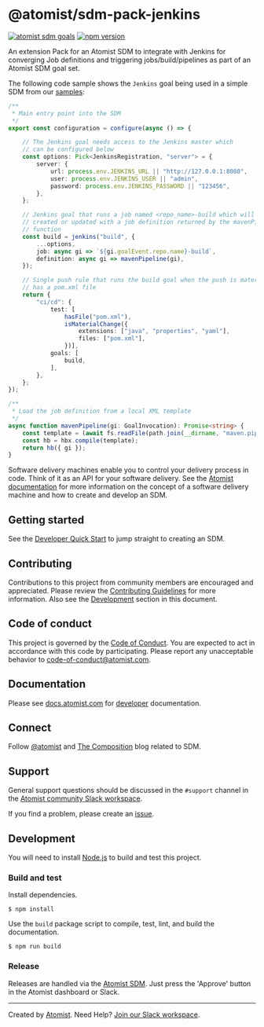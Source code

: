 # @atomist/sdm-pack-jenkins

[![atomist sdm goals](https://badge.atomist.com/T29E48P34/atomist/sdm-pack-jenkins/2d680bec-366f-4818-a427-cc8b62280097)](https://app.atomist.com/workspace/T29E48P34)
[![npm version](https://img.shields.io/npm/v/@atomist/sdm-pack-jenkins.svg)](https://www.npmjs.com/package/@atomist/sdm-pack-jenkins)

An extension Pack for an Atomist SDM to integrate with Jenkins for 
converging Job definitions and triggering jobs/build/pipelines as part
of an Atomist SDM goal set.

The following code sample shows the `Jenkins` goal being used in a simple 
SDM from our [samples](https://github.com/atomist/samples/blob/master/lib/sdm/jenkinsJob.ts):

<!-- atomist:code-snippet:start=lib/sdm/jenkinsJob.ts#sdm -->
```typescript
/**
 * Main entry point into the SDM
 */
export const configuration = configure(async () => {

    // The Jenkins goal needs access to the Jenkins master which
    // can be configured below
    const options: Pick<JenkinsRegistration, "server"> = {
        server: {
            url: process.env.JENKINS_URL || "http://127.0.0.1:8080",
            user: process.env.JENKINS_USER || "admin",
            password: process.env.JENKINS_PASSWORD || "123456",
        },
    };

    // Jenkins goal that runs a job named <repo_name>-build which will be
    // created or updated with a job definition returned by the mavenPipeline
    // function
    const build = jenkins("build", {
        ...options,
        job: async gi => `${gi.goalEvent.repo.name}-build`,
        definition: async gi => mavenPipeline(gi),
    });

    // Single push rule that runs the build goal when the push is material and the project
    // has a pom.xml file
    return {
        "ci/cd": {
            test: [
                hasFile("pom.xml"),
                isMaterialChange({
                    extensions: ["java", "properties", "yaml"],
                    files: ["pom.xml"],
                })],
            goals: [
                build,
            ],
        },
    };
});

/**
 * Load the job definition from a local XML template
 */
async function mavenPipeline(gi: GoalInvocation): Promise<string> {
    const template = (await fs.readFile(path.join(__dirname, "maven.pipeline.xml"))).toString();
    const hb = hbx.compile(template);
    return hb({ gi });
}
```
<!-- atomist:code-snippet:end -->

Software delivery machines enable you to control your delivery process
in code.  Think of it as an API for your software delivery.  See the
[Atomist documentation][atomist-doc] for more information on the
concept of a software delivery machine and how to create and develop
an SDM.

[atomist-doc]: https://docs.atomist.com/ (Atomist Documentation)

## Getting started

See the [Developer Quick Start][atomist-quick] to jump straight to
creating an SDM.

[atomist-quick]: https://docs.atomist.com/quick-start/ (Atomist - Developer Quick Start)

## Contributing

Contributions to this project from community members are encouraged
and appreciated. Please review the [Contributing
Guidelines](CONTRIBUTING.md) for more information. Also see the
[Development](#development) section in this document.

## Code of conduct

This project is governed by the [Code of
Conduct](CODE_OF_CONDUCT.md). You are expected to act in accordance
with this code by participating. Please report any unacceptable
behavior to code-of-conduct@atomist.com.

## Documentation

Please see [docs.atomist.com][atomist-doc] for
[developer][atomist-doc-sdm] documentation.

[atomist-doc-sdm]: https://docs.atomist.com/developer/sdm/ (Atomist Documentation - SDM Developer)

## Connect

Follow [@atomist][atomist-twitter] and [The Composition][atomist-blog]
blog related to SDM.

[atomist-twitter]: https://twitter.com/atomist (Atomist on Twitter)
[atomist-blog]: https://the-composition.com/ (The Composition - The Official Atomist Blog)

## Support

General support questions should be discussed in the `#support`
channel in the [Atomist community Slack workspace][slack].

If you find a problem, please create an [issue][].

[issue]: https://github.com/atomist-seeds/sdm-pack/issues

## Development

You will need to install [Node.js][node] to build and test this
project.

[node]: https://nodejs.org/ (Node.js)

### Build and test

Install dependencies.

```
$ npm install
```

Use the `build` package script to compile, test, lint, and build the
documentation.

```
$ npm run build
```

### Release

Releases are handled via the [Atomist SDM][atomist-sdm].  Just press
the 'Approve' button in the Atomist dashboard or Slack.

[atomist-sdm]: https://github.com/atomist/atomist-sdm (Atomist Software Delivery Machine)

---

Created by [Atomist][atomist].
Need Help?  [Join our Slack workspace][slack].

[atomist]: https://atomist.com/ (Atomist - How Teams Deliver Software)
[slack]: https://join.atomist.com/ (Atomist Community Slack)
